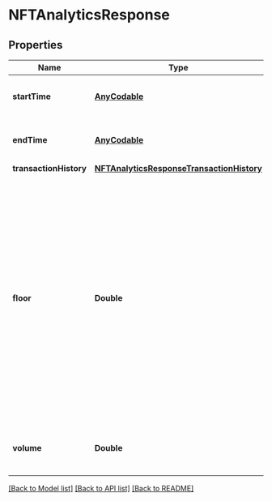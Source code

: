 # NFTAnalyticsResponse

## Properties
Name | Type | Description | Notes
------------ | ------------- | ------------- | -------------
**startTime** | [**AnyCodable**](.md) | The start time used in the API request.  | [optional] 
**endTime** | [**AnyCodable**](.md) | The end time used in the API request.   | [optional] 
**transactionHistory** | [**NFTAnalyticsResponseTransactionHistory**](NFTAnalyticsResponseTransactionHistory.md) |  | [optional] 
**floor** | **Double** | The minimum active listing price for the collection in the given time period. The listing must have been processed before &#x60;end_time&#x60; and still active (not delisted or purchased) by &#x60;end_time&#x60; in order to affect the floor calculation.  | [optional] 
**volume** | **Double** | The sum of the sale prices for the given time period.  | [optional] 

[[Back to Model list]](../README.md#documentation-for-models) [[Back to API list]](../README.md#documentation-for-api-endpoints) [[Back to README]](../README.md)


